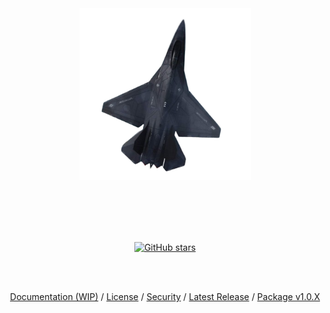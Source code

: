 <center>

<br><br><br><br>

<p align="center"><img src="static/interceptv1.png" width="275"></p>

<br><br><br><br>
<p align="center"> 
 <a href="https://github.com/xfhg/intercept/stargazers">
    <img alt="GitHub stars" src="https://img.shields.io/github/stars/xfhg/intercept?style=social">
  </a>
</p>

<br><br>
<p align="center"> 
  <a href="https://intercept.cc">Documentation (WIP)</a> / 
  <a href="https://github.com/xfhg/intercept?tab=EUPL-1.2-1-ov-file">License</a> / 
  <a href="https://github.com/xfhg/intercept?tab=security-ov-file">Security</a> / 
  <a href="https://github.com/xfhg/intercept/releases">Latest Release</a> / 
  <a href="https://github.com/xfhg/intercept/pkgs/container/intercept">Package v1.0.X</a>

</p>

</center>

<br><br><br><br>
<br><br><br><br>
<br><br><br><br>

<!-- 
![GitHub go.mod Go version](https://img.shields.io/github/go-mod/go-version/xfhg/intercept)
![GitHub code size in bytes](https://img.shields.io/github/languages/code-size/xfhg/intercept)
![GitHub License](https://img.shields.io/github/license/xfhg/intercept)
![GitHub release (latest by date)](https://img.shields.io/github/v/release/xfhg/intercept)
![GitHub Release Date](https://img.shields.io/github/release-date/xfhg/intercept)
![GitHub last commit](https://img.shields.io/github/last-commit/xfhg/intercept)
![GitHub commits since latest release (by date)](https://img.shields.io/github/commits-since/xfhg/intercept/latest)
![GitHub Downloads (all assets, latest release)](https://img.shields.io/github/downloads/xfhg/intercept/latest/total)
![GitHub Downloads (all assets, all releases)](https://img.shields.io/github/downloads/xfhg/intercept/total)
![GitHub Tag](https://img.shields.io/github/v/tag/xfhg/intercept)
-->


